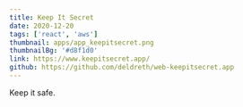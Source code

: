 ```yaml
---
title: Keep It Secret
date: 2020-12-20
tags: ['react', 'aws']
thumbnail: apps/app_keepitsecret.png
thumbnailBg: '#d8f1d0'
link: https://www.keepitsecret.app/
github: https://github.com/deldreth/web-keepitsecret.app
---
```


Keep it safe.
